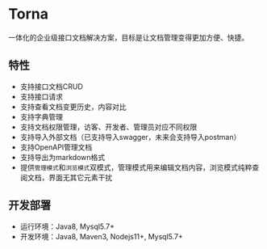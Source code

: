 # Torna

一体化的企业级接口文档解决方案，目标是让文档管理变得更加方便、快捷。

## 特性

- 支持接口文档CRUD
- 支持接口请求
- 支持查看文档变更历史，内容对比
- 支持字典管理
- 支持文档权限管理，访客、开发者、管理员对应不同权限
- 支持导入外部文档（已支持导入swagger，未来会支持导入postman）
- 支持OpenAPI管理文档
- 支持导出为markdown格式
- 提供`管理模式`和`浏览模式`双模式，管理模式用来编辑文档内容，浏览模式纯粹查阅文档，界面无其它元素干扰

## 开发部署

- 运行环境：Java8, Mysql5.7+
- 开发环境：Java8, Maven3, Nodejs11+, Mysql5.7+


